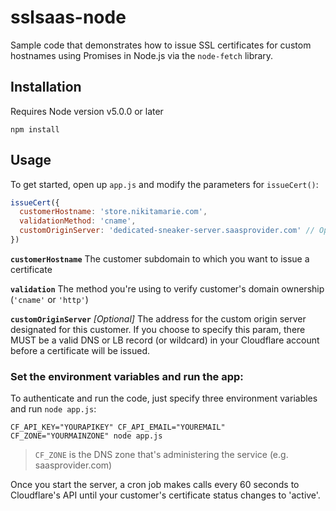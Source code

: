 # sslsaas-node
Sample code that demonstrates how to issue SSL certificates for custom hostnames using Promises in Node.js via the `node-fetch` library.

## Installation

Requires Node version v5.0.0 or later
```
npm install
```
## Usage

To get started, open up `app.js` and modify the parameters for `issueCert()`:
```javascript
issueCert({
  customerHostname: 'store.nikitamarie.com',
  validationMethod: 'cname',
  customOriginServer: 'dedicated-sneaker-server.saasprovider.com' // Optional
})
```
**`customerHostname`**
The customer subdomain to which you want to issue a certificate

**`validation`**
The method you're using to verify customer's domain ownership (`'cname'` or `'http'`)

**`customOriginServer`**  _[Optional]_
The address for the custom origin server designated for this customer. If you choose to specify this param, there MUST be a valid DNS or LB record (or wildcard) in your Cloudflare account before a certificate will be issued.

### Set the environment variables and run the app:

To authenticate and run the code, just specify three environment variables and run `node app.js`:
```
CF_API_KEY="YOURAPIKEY" CF_API_EMAIL="YOUREMAIL" CF_ZONE="YOURMAINZONE" node app.js
```
> `CF_ZONE` is the DNS zone that's administering the service (e.g. saasprovider.com)

Once you start the server, a cron job makes calls every 60 seconds to Cloudflare's API until your customer's certificate status changes to 'active'.
